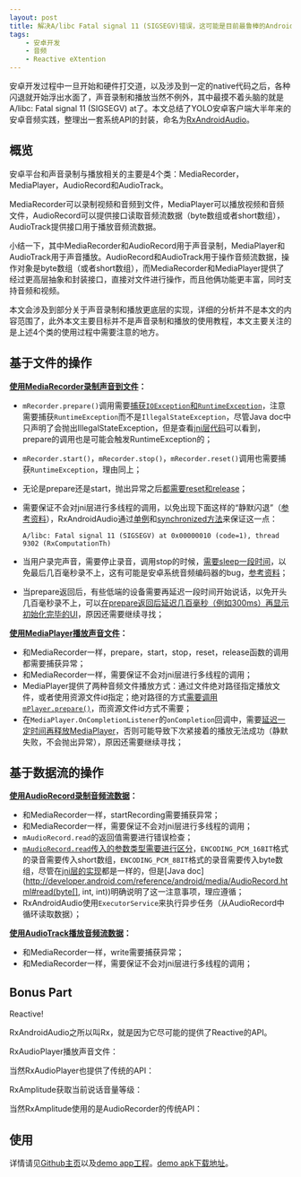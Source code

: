 ```yaml
---
layout: post
title: 解决A/libc Fatal signal 11 (SIGSEGV)错误，这可能是目前最鲁棒的Android声音录制和播放封装库了
tags:
    - 安卓开发
    - 音频
    - Reactive eXtention
---
```


安卓开发过程中一旦开始和硬件打交道，以及涉及到一定的native代码之后，各种闪退就开始浮出水面了，声音录制和播放当然不例外，其中最摸不着头脑的就是A/libc: Fatal signal 11 (SIGSEGV) at了。本文总结了YOLO安卓客户端大半年来的安卓音频实践，整理出一套系统API的封装，命名为[RxAndroidAudio](https://github.com/Piasy/RxAndroidAudio)。

## 概览
安卓平台和声音录制与播放相关的主要是4个类：MediaRecorder，MediaPlayer，AudioRecord和AudioTrack。

MediaRecorder可以录制视频和音频到文件，MediaPlayer可以播放视频和音频文件，AudioRecord可以提供接口读取音频流数据（byte数组或者short数组），AudioTrack提供接口用于播放音频流数据。

小结一下，其中MediaRecorder和AudioRecord用于声音录制，MediaPlayer和AudioTrack用于声音播放。AudioRecord和AudioTrack用于操作音频流数据，操作对象是byte数组（或者short数组），而MediaRecorder和MediaPlayer提供了经过更高层抽象和封装接口，直接对文件进行操作，而且他俩功能更丰富，同时支持音频和视频。

本文会涉及到部分关于声音录制和播放更底层的实现，详细的分析并不是本文的内容范围了，此外本文主要目标并不是声音录制和播放的使用教程，本文主要关注的是上述4个类的使用过程中需要注意的地方。

## 基于文件的操作

**[使用MediaRecorder录制声音到文件](https://github.com/Piasy/RxAndroidAudio/blob/master/rxandroidaudio%2Fsrc%2Fmain%2Fjava%2Fcom%2Fgithub%2Fpiasy%2Frxandroidaudio%2FAudioRecorder.java)：**

+  `mRecorder.prepare()`调用需要[捕获`IOException`和`RuntimeException`](https://github.com/Piasy/RxAndroidAudio/blob/f9c840e3aaf0a4512aee433d250c570cb441e4d8/rxandroidaudio%2Fsrc%2Fmain%2Fjava%2Fcom%2Fgithub%2Fpiasy%2Frxandroidaudio%2FAudioRecorder.java#L131)，注意需要捕获`RuntimeException`而不是`IllegalStateException`，尽管Java doc中只声明了会抛出IllegalStateException，但是查看[jni层代码](http://androidxref.com/6.0.1_r10/xref/frameworks/base/media/jni/android_media_MediaRecorder.cpp#330)可以看到，prepare的调用也是可能会触发RuntimeException的；
+  `mRecorder.start()`，`mRecorder.stop()`，`mRecorder.reset()`调用也需要捕获`RuntimeException`，理由同上；
+  无论是prepare还是start，抛出异常之后[都需要reset和release](https://github.com/Piasy/RxAndroidAudio/blob/f9c840e3aaf0a4512aee433d250c570cb441e4d8/rxandroidaudio%2Fsrc%2Fmain%2Fjava%2Fcom%2Fgithub%2Fpiasy%2Frxandroidaudio%2FAudioRecorder.java#L145)；
+  需要保证不会对jni层进行多线程的调用，以免出现下面这样的“静默闪退”（[参考资料](http://stackoverflow.com/questions/14023291/fatal-signal-11-sigsegv-at-0x00000000-code-1-phonegap)），RxAndroidAudio通过[单例](https://github.com/Piasy/RxAndroidAudio/blob/f9c840e3aaf0a4512aee433d250c570cb441e4d8/rxandroidaudio%2Fsrc%2Fmain%2Fjava%2Fcom%2Fgithub%2Fpiasy%2Frxandroidaudio%2FAudioRecorder.java#L61)和[synchronized方法](https://github.com/Piasy/RxAndroidAudio/blob/f9c840e3aaf0a4512aee433d250c570cb441e4d8/rxandroidaudio%2Fsrc%2Fmain%2Fjava%2Fcom%2Fgithub%2Fpiasy%2Frxandroidaudio%2FAudioRecorder.java#L116)来保证这一点：

    ```
    A/libc: Fatal signal 11 (SIGSEGV) at 0x00000010 (code=1), thread 9302 (RxComputationTh)
    ```

+  当用户录完声音，需要停止录音，调用stop的时候，[需要sleep一段时间](https://github.com/Piasy/RxAndroidAudio/blob/f9c840e3aaf0a4512aee433d250c570cb441e4d8/rxandroidaudio%2Fsrc%2Fmain%2Fjava%2Fcom%2Fgithub%2Fpiasy%2Frxandroidaudio%2FAudioRecorder.java#L239)，以免最后几百毫秒录不上，这有可能是安卓系统音频编码器的bug，[参考资料](http://stackoverflow.com/a/24092524/3077508)；
+  当prepare返回后，有些低端的设备需要再延迟一段时间开始说话，以免开头几百毫秒录不上，可以[在prepare返回后延迟几百毫秒（例如300ms）再显示初始化完毕的UI](https://github.com/Piasy/RxAndroidAudio/blob/f9c840e3aaf0a4512aee433d250c570cb441e4d8/app%2Fsrc%2Fmain%2Fjava%2Fcom%2Fgithub%2Fpiasy%2Frxandroidaudio%2Fexample%2FFileActivity.java#L210)，原因还需要继续寻找；

**[使用MediaPlayer播放声音文件](https://github.com/Piasy/RxAndroidAudio/blob/master/rxandroidaudio%2Fsrc%2Fmain%2Fjava%2Fcom%2Fgithub%2Fpiasy%2Frxandroidaudio%2FRxAudioPlayer.java)：**

+  和MediaRecorder一样，prepare，start，stop，reset，release函数的调用都需要捕获异常；
+  和MediaRecorder一样，需要保证不会对jni层进行多线程的调用；
+  MediaPlayer提供了两种音频文件播放方式：通过文件绝对路径指定播放文件，或者使用资源文件id指定；绝对路径的方式[需要调用`mPlayer.prepare()`](https://github.com/Piasy/RxAndroidAudio/blob/f9c840e3aaf0a4512aee433d250c570cb441e4d8/rxandroidaudio%2Fsrc%2Fmain%2Fjava%2Fcom%2Fgithub%2Fpiasy%2Frxandroidaudio%2FRxAudioPlayer.java#L167)，而资源文件id方式不需要；
+  在`MediaPlayer.OnCompletionListener`的`onCompletion`回调中，需要[延迟一定时间再释放MediaPlayer](https://github.com/Piasy/RxAndroidAudio/blob/f9c840e3aaf0a4512aee433d250c570cb441e4d8/rxandroidaudio%2Fsrc%2Fmain%2Fjava%2Fcom%2Fgithub%2Fpiasy%2Frxandroidaudio%2FRxAudioPlayer.java#L199)，否则可能导致下次紧接着的播放无法成功（静默失败，不会抛出异常），原因还需要继续寻找；

## 基于数据流的操作

**[使用AudioRecord录制音频流数据](https://github.com/Piasy/RxAndroidAudio/blob/master/rxandroidaudio%2Fsrc%2Fmain%2Fjava%2Fcom%2Fgithub%2Fpiasy%2Frxandroidaudio%2FStreamAudioRecorder.java)：**

+  和MediaRecorder一样，startRecording需要捕获异常；
+  和MediaRecorder一样，需要保证不会对jni层进行多线程的调用；
+  `mAudioRecord.read`的返回值需要进行错误检查；
+  [`mAudioRecord.read`传入的参数类型需要进行区分](https://github.com/Piasy/RxAndroidAudio/blob/f9c840e3aaf0a4512aee433d250c570cb441e4d8/rxandroidaudio%2Fsrc%2Fmain%2Fjava%2Fcom%2Fgithub%2Fpiasy%2Frxandroidaudio%2FStreamAudioRecorder.java#L129)，`ENCODING_PCM_16BIT`格式的录音需要传入short数组，`ENCODING_PCM_8BIT`格式的录音需要传入byte数组，尽管在[jni层的实现](http://androidxref.com/6.0.1_r10/xref/frameworks/base/core/jni/android_media_AudioRecord.cpp#android_media_AudioRecord_readInArray)都是一样的，但是[Java doc](http://developer.android.com/reference/android/media/AudioRecord.html#read(byte[], int, int))明确说明了这一注意事项，理应遵循；
+  RxAndroidAudio使用`ExecutorService`来执行异步任务（从AudioRecord中循环读取数据）；

**[使用AudioTrack播放音频流数据](https://github.com/Piasy/RxAndroidAudio/blob/master/rxandroidaudio%2Fsrc%2Fmain%2Fjava%2Fcom%2Fgithub%2Fpiasy%2Frxandroidaudio%2FStreamAudioPlayer.java)：**

+  和MediaRecorder一样，write需要捕获异常；
+  和MediaRecorder一样，需要保证不会对jni层进行多线程的调用；

## Bonus Part
Reactive!

RxAndroidAudio之所以叫Rx，就是因为它尽可能的提供了Reactive的API。

RxAudioPlayer播放声音文件：

<p><script src="https://gist.github.com/Piasy/ef898e7e62fc5fbd1189.js?file=RxAudioPlayerRxAPI.java"></script></p>

当然RxAudioPlayer也提供了传统的API：

<p><script src="https://gist.github.com/Piasy/ef898e7e62fc5fbd1189.js?file=RxAudioPlayerNonRxAPI.java"></script></p>

RxAmplitude获取当前说话音量等级：

<p><script src="https://gist.github.com/Piasy/ef898e7e62fc5fbd1189.js?file=RxAmplitudeAPI.java"></script></p>

当然RxAmplitude使用的是AudioRecorder的传统API：

<p><script src="https://gist.github.com/Piasy/ef898e7e62fc5fbd1189.js?file=NonRxAmplitudeAPI.java"></script></p>

## 使用
详情请见[Github主页](https://github.com/Piasy/RxAndroidAudio)以及[demo app工程](https://github.com/Piasy/RxAndroidAudio/tree/master/app)。[demo apk下载地址](https://www.pgyer.com/rsyU)。
